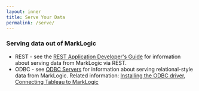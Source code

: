 ```yaml
---
layout: inner
title: Serve Your Data
permalink: /serve/
---
```


### Serving data out of MarkLogic

- REST - see the [REST Application Developer's Guide](https://docs.marklogic.com/guide/rest-dev) for information about serving data from MarkLogic via REST.
- ODBC - see [ODBC Servers](https://docs.marklogic.com/guide/admin/odbc) for information about serving relational-style data from MarkLogic. Related information: [Installing the ODBC driver](https://docs.marklogic.com/guide/sql/odbc-driver), [Connecting Tableau to MarkLogic](https://docs.marklogic.com/guide/sql/tableau)
